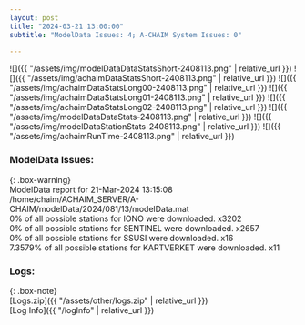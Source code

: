 ```yaml
---
layout: post
title: "2024-03-21 13:00:00"
subtitle: "ModelData Issues: 4; A-CHAIM System Issues: 0"

---
```


![]({{ "/assets/img/modelDataDataStatsShort-2408113.png" | relative_url }})
![]({{ "/assets/img/achaimDataStatsShort-2408113.png" | relative_url }})
![]({{ "/assets/img/achaimDataStatsLong00-2408113.png" | relative_url }})
![]({{ "/assets/img/achaimDataStatsLong01-2408113.png" | relative_url }})
![]({{ "/assets/img/achaimDataStatsLong02-2408113.png" | relative_url }})
![]({{ "/assets/img/modelDataDataStats-2408113.png" | relative_url }})
![]({{ "/assets/img/modelDataStationStats-2408113.png" | relative_url }})
![]({{ "/assets/img/achaimRunTime-2408113.png" | relative_url }})


### ModelData Issues:  
  
{: .box-warning}  
 ModelData report for 21-Mar-2024 13:15:08   
 /home/chaim/ACHAIM_SERVER/A-CHAIM/modelData/2024/081/13/modelData.mat   
 0% of all possible stations for IONO were downloaded. x3202   
 0% of all possible stations for SENTINEL were downloaded. x2657   
 0% of all possible stations for SSUSI were downloaded. x16   
 7.3579% of all possible stations for KARTVERKET were downloaded. x11   
  


### Logs:  
  
{: .box-note}  
[Logs.zip]({{ "/assets/other/logs.zip" | relative_url }})  
[Log Info]({{ "/logInfo" | relative_url }})  
